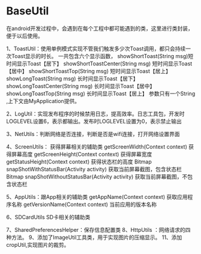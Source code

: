 # BaseUtil
在android开发过程中，会遇到在每个工程中都可能遇到的类，这里进行类封装，便于以后使用。

1、ToastUtil：使用单例模式实现不管我们触发多少次Toast调用，都只会持续一次Toast显示的时长。
	一共包含六个显示函数，
		showShortToast(String msg)短时间显示Toast【居下】
		showShortToastCenter(String msg) 短时间显示Toast【居中】
		showShortToastTop(String msg) 短时间显示Toast【居上】
		showLongToast(String msg) 长时间显示Toast【居下】
		showLongToastCenter(String msg)   长时间显示Toast【居中】
		showLongToastTop(String msg) 长时间显示Toast【居上】
	参数只有一个String ,上下文由MyApplication提供。


2、LogUtil：实现发布程序的时候禁用日志，提高效率。日志工具包，开发时LOGLEVEL设置6，表示都输出。发布时LOGLEVEL设置为0，表示禁止输出

3、NetUtils：判断网络是否连接，判断是否是wifi连接，打开网络设置界面

4、ScreenUtils： 获得屏幕相关的辅助类
	getScreenWidth(Context context)	获得屏幕高度
	getScreenHeight(Context context) 获得屏幕宽度
	getStatusHeight(Context context) 获得状态栏的高度
	Bitmap  snapShotWithStatusBar(Activity activity) 获取当前屏幕截图，包含状态栏
	Bitmap snapShotWithoutStatusBar(Activity activity) 获取当前屏幕截图，不包含状态栏

5、AppUtils：跟App相关的辅助类
	getAppName(Context context) 获取应用程序名称
	getVersionName(Context context) 当前应用的版本名称

6、SDCardUtils SD卡相关的辅助类

7、SharedPreferencesHelper：保存信息配置类
8、HttpUtils ：网络请求的四种方法。
9、添加了ImageUtil工具类，用于实现图片的压缩显示。
11、添加cropUtil,实现图片的裁剪。
